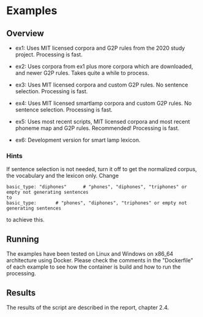 # Examples

## Overview

- ex1: Uses MIT licensed corpora and G2P rules from the 2020 study project. Processing is fast.

- ex2: Uses corpora from ex1 plus more corpora which are downloaded, and newer G2P rules. Takes quite a while to process.

- ex3: Uses MIT licensed corpora and custom G2P rules. No sentence selection. Processing is fast.

- ex4: Uses MIT licensed smartlamp corpora and custom G2P rules. No sentence selection. Processing is fast.

- ex5: Uses most recent scripts, MIT licensed corpora and most recent phoneme map and G2P rules. Recommended! Processing is fast.

- ex6: Development version for smart lamp lexicon.

### Hints

If sentence selection is not needed, turn it off to get the normalized corpus, the vocabulary and the lexicon only. Change

    basic_type: "diphones"      # "phones", "diphones", "triphones" or empty not generating sentences
    to 
    basic_type:       # "phones", "diphones", "triphones" or empty not generating sentences

to achieve this.

## Running

The examples have been tested on Linux and Windows on x86_64 architecture using Docker. 
Please check the comments in the "Dockerfile" of each example to see how the container is build and how to run the processing.

## Results

The results of the script are described in the report, chapter 2.4.
